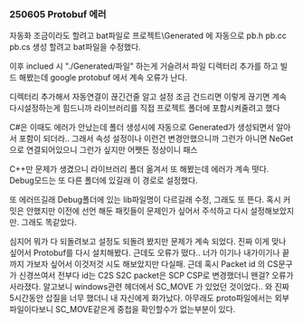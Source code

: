 ### 250605 Protobuf 에러 
자동화 조금이라도 할려고 bat파일로 프로젝트\Generated 에 자동으로 
pb.h pb.cc pb.cs 생성 할려고 bat파일을 수정했다.

이후 inclued 시 "./Generated/파일" 하는게 거슬려서
파일 디렉터리 추가를 하고 빌드 해봤는데 
google protobuf 에서 계속 오류가 난다.

디렉터리 추가해서 자동연결이 끊긴건줄 알고
설정 조금 건드리면 이렇게 끊기면 계속 다시설정하는게 힘드니까
라이브러리를 직접 프로젝트 폴더에 포함시켜줄려고 했다 

C#은 이때도 에러가 안났는데 폴더 생성시에 
자동으로 Generated가 생성되면서 알아서 포함이 되더라.. 
그래서 속성 설정이나 이런건 변경안했으니까 그런가 아니면
NeGet으로 연결되어있으니 그런가 싶지만 어쨋든 정상이니 패스

C++만 문제가 생겼으니 라이브러리 폴더 옮겨서 또 해봤는데 에러가 계속 떳다.
Debug모드는 또 다른 폴더에 있길래 이 경로로 설정했다.

또 에러뜨길래 Debug폴더에 있는 lib파일명이 다르길래 수정, 그래도 또 뜬다.
혹시 커밋은 안했지만 이전에 선언 해둔 패킷들이 문제인가 싶어서
주석하고 다시 설정해보았지만. 그래도 똑같았다.

심지어 뭐가 다 되돌려보고 설정도 되돌려 봤지만 문제가 계속 되었다.
진짜 이게 맞나 싶어서 Protobuf를 다시 설치해봤다.
근데도 오류가 떴다..
너가 이기나 내가이기나 끝까지 가보자 싶어서 이것저것 시도 해보았지만 다실패.
근데 혹시 Packet id 의 CS문구가 신경쓰여서 
전부다 id는 C2S S2C  packet은 SCP CSP로 변경했더니 왠걸? 오류가 사라졌다.
알고보니 windows관련 헤더에서 SC_MOVE 가 있었던 것이었다..
와 진짜 5시간동안 삽질을 너무 했더니 내 자신에게 화가났다.
아무래도 proto파일에서는 외부파일이다보니 SC_MOVE같은게 중첩을 확인할수가 없는부분이 있다.